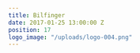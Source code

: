 ```yaml
---
title: Bilfinger
date: 2017-01-25 13:00:00 Z
position: 17
logo_image: "/uploads/logo-004.png"
---
```


